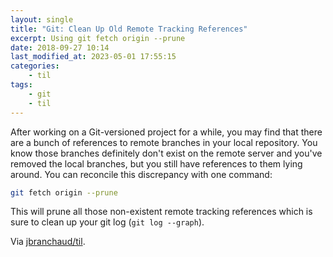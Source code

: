 ```yaml
---
layout: single
title: "Git: Clean Up Old Remote Tracking References"
excerpt: Using git fetch origin --prune
date: 2018-09-27 10:14
last_modified_at: 2023-05-01 17:55:15
categories:
    - til
tags:
    - git
    - til
---
```


After working on a Git-versioned project for a while, you may find that
there are a bunch of references to remote branches in your local repository.
You know those branches definitely don't exist on the remote server and
you've removed the local branches, but
you still have references to them lying around. You can reconcile this
discrepancy with one command:

```bash
git fetch origin --prune
```

This will prune all those non-existent remote tracking references which is
sure to clean up your git log (`git log --graph`).

Via [jbranchaud/til](https://github.com/jbranchaud/til).
